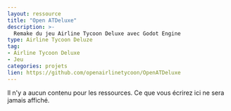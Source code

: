 ```yaml
---
layout: ressource
title: "Open ATDeluxe"
description: >-
  Remake du jeu Airline Tycoon Deluxe avec Godot Engine
type: Airline Tycoon Deluze
tag:
- Airline Tycoon Deluxe
- Jeu
categories: projets
lien: https://github.com/openairlinetycoon/OpenATDeluxe
---
```


Il n'y a aucun contenu pour les ressources.
Ce que vous écrirez ici ne sera jamais affiché.
